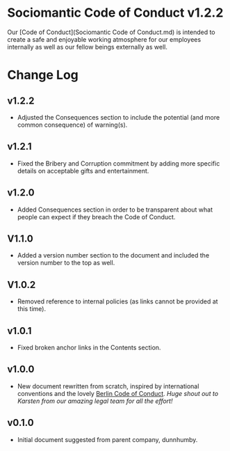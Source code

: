# Sociomantic Code of Conduct v1.2.2

Our [Code of Conduct](Sociomantic Code of Conduct.md) is intended to create a safe and enjoyable working atmosphere for our employees internally as well as our fellow beings externally as well.

# Change Log

## v1.2.2

 * Adjusted the Consequences section to include the potential (and more common consequence) of warning(s).

## v1.2.1

 * Fixed the Bribery and Corruption commitment by adding more specific details on acceptable gifts and entertainment.

## v1.2.0

 * Added Consequences section in order to be transparent about what people can expect if they breach the Code of Conduct.

## V1.1.0

 * Added a version number section to the document and included the version number to the top as well.

## V1.0.2

 * Removed reference to internal policies (as links cannot be provided at this time).

## v1.0.1

 * Fixed broken anchor links in the Contents section.

## v1.0.0

 * New document rewritten from scratch, inspired by international conventions and the lovely [Berlin Code of Conduct](http://berlincodeofconduct.org/). _Huge shout out to Karsten from our amazing legal team for all the effort!_

## v0.1.0

 * Initial document suggested from parent company, dunnhumby.
